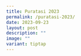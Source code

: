 ```yaml
---
title: Puratasi 2023
permalink: /puratasi-2023/
date: 2023-09-23
layout: post
description: ""
image: ""
variant: tiptap
---
```

